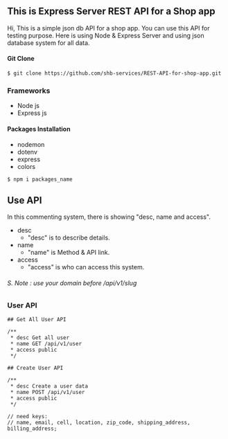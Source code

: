 ## This is Express Server REST API for a Shop app

Hi, This is a simple json db API for a shop app. You can use this API for testing purpose. Here is using Node & Express Server and using json database system for all data.

#### Git Clone

```console
$ git clone https://github.com/shb-services/REST-API-for-shop-app.git
```

### Frameworks

- Node js
- Express js

#### Packages Installation

- nodemon
- dotenv
- express
- colors

```console
$ npm i packages_name
```

## Use API

In this commenting system, there is showing  "desc, name and access".

* desc
    * "desc" is to describe details.
* name 
    * "name" is Method & API link.
* access
    * "access" is who can access this system.

###### S. Note : use your domain before /api/v1/slug


### User API

```consle
## Get All User API

/**
 * desc Get all user
 * name GET /api/v1/user
 * access public
 */

## Create User API

/**
 * desc Create a user data
 * name POST /api/v1/user
 * access public
 */

// need keys:
// name, email, cell, location, zip_code, shipping_address, billing_address;

```
